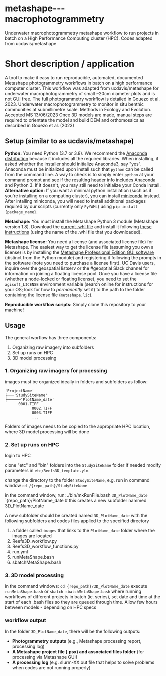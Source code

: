# metashape---macrophotogrammetry
Underwater macrophotogrammetry metashape workflow to run projects in batch on a High Performance Computing cluster (HPC). Codes adapted from ucdavis/metashape

# Short description / application

A tool to make it easy to run reproducible, automated, documented Metashape photogrammetry workflows in batch on a high performance computer cluster. This workflow was adapted from ucdavis/metashape for underwater macrophotogrammetry of small ~20cm diameter plots and is not GUI free. 
The full photogrammetry workflow is detailed in Gouezo et al. 2023. Underwater macrophotogrammetry to monitor in situ benthic communities at submillimetre scale. Methods in Ecology and Evolution. Accepted MS 13/06/2023
Once 3D models are made, manual steps are required to orientate the model and build DEM and orthomosaics as described in Gouezo et al. (2023)

## Setup (similar to as ucdavis/metashape)

**Python:** You need Python (3.7 or 3.8). We recommend the [Anaconda distribution](https://www.anaconda.com/distribution/) because it includes all the required libraries. When installing, if asked whether the installer should initialize Anaconda3, say "yes". Anaconda must be initialized upon install such that `python` can be called from the command line. A way to check is to simply enter `python` at your command prompt and see if the resulting header info includes Anaconda and Python 3. If it doesn't, you may still need to initialize your Conda install. **Alternative option:** If you want a minimal python installation (such as if you're installing on a computing cluster), you can install [miniconda](https://docs.conda.io/en/latest/miniconda.html) instead. After intalling miniconda, you will need to install additional packages required by our scripts (currently only `PyYAML`) using `pip install {package_name}`.

**Metashape:** You must install the Metashape Python 3 module (Metashape version 1.8). Download the [current .whl file](https://www.agisoft.com/downloads/installer/) and install it following [these instructions](https://agisoft.freshdesk.com/support/solutions/articles/31000148930-how-to-install-metashape-stand-alone-python-module) (using the name of the .whl file that you downloaded).

**Metashape license:** You need a license (and associated license file) for Metashape. The easiest way to get the license file (assuming you own a license) is by installing the [Metashape Professional Edition GUI software](https://www.agisoft.com/downloads/installer/) (distinct from the Python module) and registering it following the prompts in the software (note you need to purchase a license first). UC Davis users, inquire over the geospatial listserv or the #geosptial Slack channel for information on joining a floating license pool. Once you have a license file (whether a node-locked or floating license), you need to set the `agisoft_LICENSE` environment variable (search onilne for instructions for your OS; look for how to *permanently* set it) to the path to the folder containing the license file (`metashape.lic`).

**Reproducible workflow scripts:** Simply clone this repository to your machine!

## Usage

The general worflow has three components:
1. Organizing raw imagery into subfolders
2. Set up runs on HPC
3. 3D model processing

### 1. Organizing raw imagery for processing

images must be organized ideally in folders and subfolders as follow:

```
'ProjectName'
├───'StudySiteName'
├──────'PlotName_date'
      0001.TIFF
			0002.TIFF
			0003.TIFF
			...
```

Folders of images needs to be copied to the appropriate HPC location, where 3D model processing will be done

### 2. Set up runs on HPC

login to HPC

clone "etc" and "bin" folders into the `StudySiteName` folder
If needed modify parameters in `etc/Reefs3D_template.ylm` 

change the directory to the folder `StudySiteName`, e.g. run in command window `cd /{repo_path}/StudySiteName`

in the command window, run:
./bin/mkRunFile.bash `3D_PlotName_date` `{repo_path}/PlotName_date # this creates a new subfolder nammed 3D_PlotName_date

A new subfolder should be created named `3D_PlotName_date` with the following subfolders and codes files applied to the specified directory
1. a folder called `images` that links to the `PlotName_date` folder where the images are located 
2. Reefs3D_workflow.py
3. Reefs3D_workflow_functions.py
4. run.yml
5. runMetaShape.bash
6. sbatchMetaShape.bash

### 3. 3D model processing

in the command windows:
`cd {repo_path}/3D_PlotName_date`
execute `runMetaShape.bash` 
or 
`sbatch sbatchMetaShape.bash` where running workflows of different projects in batch (ie. series), set date and time at the start of each .bash files so they are queued through time. Allow few hours between models - depending on HPC specs

### workflow output

In the folder `3D_PlotName_date`, there will be the following outputs:
- **Photogrammetry outputs** (e.g., Metashape processing report, processing log)
- **A Metashape project file (.psx) and associated files folder** (for processing via Metashape GUI)
- **A processing log** (e.g. slurm-XX.out file that helps to solve problems when codes are not running properly)


